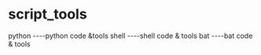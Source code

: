 # script_tools
python ----python code &tools
shell  ----shell code & tools
bat    ----bat code & tools
